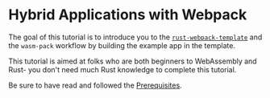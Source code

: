# Hybrid Applications with Webpack

The goal of this tutorial is to introduce you to the [`rust-webpack-template`]
and the `wasm-pack` workflow by building the example app in the template.

This tutorial is aimed at folks who are both beginners to WebAssembly and Rust- you don't need
much Rust knowledge to complete this tutorial.

Be sure to have read and followed the [Prerequisites](../../../prerequisites/index.html).

[Rust]: https://www.rust-lang.org
[Node.js]: https://nodejs.org
[npm]: https://npmjs.com
[`rust-webpack-template`]: https://github.com/rustwasm/rust-webpack-template
